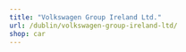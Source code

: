 ```yaml
---
title: "Volkswagen Group Ireland Ltd."
url: /dublin/volkswagen-group-ireland-ltd/
shop: car
---
```

